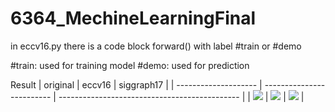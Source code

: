 # 6364_MechineLearningFinal

in eccv16.py there is a code block forward() with label #train or #demo

#train: used for training model
#demo: used for prediction


Result
| original                 | eccv16                    | siggraph17                                    |
| -------------------- | ------------------------- | --------------------------------------------- |
| ![](dst/01.jpg) | ![](dst/_eccv16.png) | ![](dst/_siggraph17.png) |
